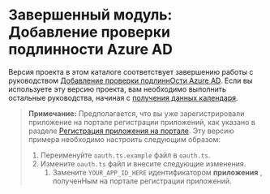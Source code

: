 # <a name="completed-module-add-azure-ad-authentication"></a>Завершенный модуль: Добавление проверки подлинности Azure AD

Версия проекта в этом каталоге соответствует завершению работы с руководством [Добавление проверки подлиннОсти Azure AD](https://docs.microsoft.com/graph/training/angular-tutorial?tutorial-step=3). Если вы используете эту версию проекта, вам необходимо выполнить остальные руководства, начиная с [получения данных календаря](https://docs.microsoft.com/graph/training/angular-tutorial?tutorial-step=4).

> **Примечание:** Предполагается, что вы уже зарегистрировали приложение на портале регистрации приложений, как указано в разделе [Регистрация приложения на портале](https://docs.microsoft.com/graph/training/angular-tutorial?tutorial-step=2). Эту версию примера необходимо настроить следующим образом:
>
> 1. Переименуйте `oauth.ts.example` файл в `oauth.ts`.
> 1. Измените `oauth.ts` файл и внесите следующие изменения.
>     1. Замените `YOUR_APP_ID_HERE` идентификатором **приложения** , полученНым на портале регистрации приложений.